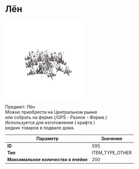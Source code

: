 # Лён

![Item Image](../img/595.webp?raw=true)

Предмет: Лён<br>Можно приобрести на Центральном рынке<br>или собрать на ферме (/GPS - Разное - Ферма.)<br>Используется для изготовления ( крафта )<br>редких товаров в подвале дома.


| Параметр | Значение |
|----------|----------|
| **ID** | 595 |
| **Тип** | ITEM_TYPE_OTHER |
| **Максимальное количество в ячейке** | 200 |

